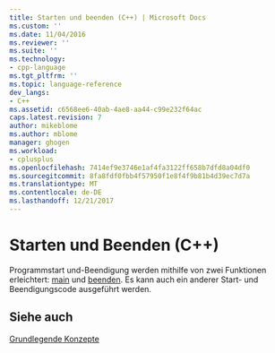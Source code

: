 ```yaml
---
title: Starten und beenden (C++) | Microsoft Docs
ms.custom: ''
ms.date: 11/04/2016
ms.reviewer: ''
ms.suite: ''
ms.technology:
- cpp-language
ms.tgt_pltfrm: ''
ms.topic: language-reference
dev_langs:
- C++
ms.assetid: c6568ee6-40ab-4ae8-aa44-c99e232f64ac
caps.latest.revision: 7
author: mikeblome
ms.author: mblome
manager: ghogen
ms.workload:
- cplusplus
ms.openlocfilehash: 7414ef9e3746e1af4fa3122ff658b7dfd8a04df0
ms.sourcegitcommit: 8fa8fdf0fbb4f57950f1e8f4f9b81b4d39ec7d7a
ms.translationtype: MT
ms.contentlocale: de-DE
ms.lasthandoff: 12/21/2017
---
```

# <a name="startup-and-termination-c"></a>Starten und Beenden (C++)
Programmstart und-Beendigung werden mithilfe von zwei Funktionen erleichtert: [main](../cpp/main-program-startup.md) und [beenden](../cpp/program-termination.md). Es kann auch ein anderer Start- und Beendigungscode ausgeführt werden.  
  
## <a name="see-also"></a>Siehe auch  
 [Grundlegende Konzepte](../cpp/basic-concepts-cpp.md)